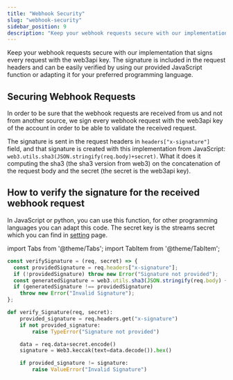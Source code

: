 ```yaml
---
title: "Webhook Security"
slug: "webhook-security"
sidebar_position: 9
description: "Keep your webhook requests secure with our implementation that signs every request with the web3api key. The signature is included in the request headers and can be easily verified by using our provided JavaScript function or adapting it for your preferred programming language."
---
```


Keep your webhook requests secure with our implementation that signs every request with the web3api key. The signature is included in the request headers and can be easily verified by using our provided JavaScript function or adapting it for your preferred programming language.

## Securing Webhook Requests

In order to be sure that the webhook requests are received from us and not from another source, we sign every webhook request with the web3api key of the account in order to be able to validate the received request.

The signature is sent in the request headers in `headers["x-signature"]` field, and that signature is created with this implementation from JavaScript: `web3.utils.sha3(JSON.stringify(req.body)+secret)`. What it does it computing the sha3 (the sha3 version from web3) on the concatenation of the request body and the secret (the secret is the web3api key).

## How to verify the signature for the received webhook request

In JavaScript or python, you can use this function, for other programming languages you can adapt this code. The secret key is the streams secret which you can find in [setting](https://admin.moralis.com/settings) page.

import Tabs from '@theme/Tabs';
import TabItem from '@theme/TabItem';

<Tabs groupId="programming-language">
  <TabItem value="javascript" label="index.js (JavaScript)" default>

```javascript
const verifySignature = (req, secret) => {
  const providedSignature = req.headers["x-signature"];
  if (!providedSignature) throw new Error("Signature not provided");
  const generatedSignature = web3.utils.sha3(JSON.stringify(req.body) + secret);
  if (generatedSignature !== providedSignature)
    throw new Error("Invalid Signature");
};
```

</TabItem>
<TabItem value="python" label="index.py (Python)">

```python Python
def verify_Signature(req, secret):
    provided_signature = req.headers.get("x-signature")
    if not provided_signature:
        raise TypeError("Signature not provided")

    data = req.data+secret.encode()
    signature = Web3.keccak(text=data.decode()).hex()

    if provided_signature != signature:
        raise ValueError("Invalid Signature")
```

</TabItem>
</Tabs>
